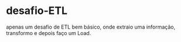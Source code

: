 # desafio-ETL
apenas um desafio de ETL bem básico, onde extraio uma informação, transformo e depois faço um Load.
